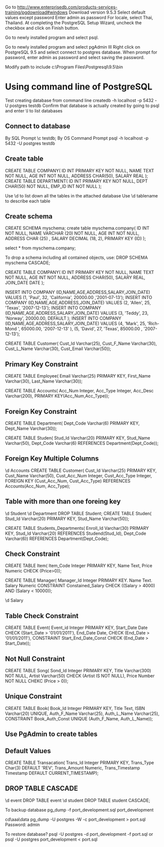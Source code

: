 Go to http://www.enterprisedb.com/products-services-training/pgdownload#windows
Download version 9.5.3
Select default values except password 
Enter admin as password
For locale, select Thai, Thailand.
At completing the PostgreSQL Setup Wizard,
uncheck the checkbox and click on Finish button.

Go to newly installed program and select psql.

Go to newly installed program and select pgAdmin III
Right click on PostgreSQL 9.5 and select connect to postgres database.
When prompt for password, enter admin as password and select saving the password.

Modify path to include c:\Program Files\Postgresql\9.5\bin

Using command line of PostgreSQL
================================

Test creating database from command line
createdb -h localhost -p 5432 -U postgres testdb
Confirm that database is actually created by going to psql
and enter \l to list databases

Connect to database
-------------------
By SQL Prompt
\c testdb;
By OS Command Prompt
psql -h localhost -p 5432 -U postgres testdb

Create table
------------
CREATE TABLE COMPANY(
   ID INT PRIMARY KEY     NOT NULL,
   NAME           TEXT    NOT NULL,
   AGE            INT     NOT NULL,
   ADDRESS        CHAR(50),
   SALARY         REAL
);
CREATE TABLE DEPARTMENT(
   ID INT PRIMARY KEY      NOT NULL,
   DEPT           CHAR(50) NOT NULL,
   EMP_ID         INT      NOT NULL
);

Use \d to list down all the tables in the attached database
Use \d tablename to describe each table

Create schema
-------------
CREATE SCHEMA myschema;
create table myschema.company(
   ID   INT              NOT NULL,
   NAME VARCHAR (20)     NOT NULL,
   AGE  INT              NOT NULL,
   ADDRESS  CHAR (25) ,
   SALARY   DECIMAL (18, 2),
   PRIMARY KEY (ID)
   );

   select * from myschema.company;

   To drop a schema including all contained objects, use:
   DROP SCHEMA myschema CASCADE;

   CREATE TABLE COMPANY(
   ID INT PRIMARY KEY     NOT NULL,
   NAME           TEXT    NOT NULL,
   AGE            INT     NOT NULL,
   ADDRESS        CHAR(50),
   SALARY         REAL,
   JOIN_DATE	  DATE
);

INSERT INTO COMPANY (ID,NAME,AGE,ADDRESS,SALARY,JOIN_DATE) VALUES (1, 'Paul', 32, 'California', 20000.00 ,'2001-07-13');
INSERT INTO COMPANY (ID,NAME,AGE,ADDRESS,JOIN_DATE) VALUES (2, 'Allen', 25, 'Texas', '2007-12-13');
INSERT INTO COMPANY (ID,NAME,AGE,ADDRESS,SALARY,JOIN_DATE) VALUES (3, 'Teddy', 23, 'Norway', 20000.00, DEFAULT );
INSERT INTO COMPANY (ID,NAME,AGE,ADDRESS,SALARY,JOIN_DATE) VALUES (4, 'Mark', 25, 'Rich-Mond ', 65000.00, '2007-12-13' ), (5, 'David', 27, 'Texas', 85000.00 , '2007-12-13');

CREATE TABLE Customer(
Cust_Id Varchar(25),
Cust_F_Name Varchar(30),
Cust_L_Name Varchar(30),
Cust_Email Varchar(50));

Primary Key Constraint
----------------------
CREATE TABLE Employee(
Email Varchar(25) PRIMARY KEY,
First_Name Varchar(30),
Last_Name Varchar(30));

CREATE TABLE Accounts(
Acc_Num Integer,
Acc_Type Integer,
Acc_Desc Varchar(200),
PRIMARY KEY(Acc_Num,Acc_Type));

Foreign Key Constraint
----------------------
CREATE TABLE Department(
Dept_Code Varchar(6) PRIMARY KEY,
Dept_Name Varchar(30));

CREATE TABLE Studen(
Stud_Id Varchar(20) PRIMARY KEY,
Stud_Name Varchar(50),
Dept_Code Varchar(6) REFERENCES Department(Dept_Code));

Foreign Key Multiple Columns
----------------------------
\d Accounts
CREATE TABLE Customer(
Cust_Id Varchar(25) PRIMARY KEY,
Cust_Name Varchar(50),
Cust_Acc_Num Integer,
Cust_Acc_Type Integer,
FOREIGN KEY (Cust_Acc_Num, Cust_Acc_Type) REFERENCES Accounts(Acc_Num, Acc_Type);

Table with more than one foreing key
------------------------------------
\d Student
\d Department
DROP TABLE Student;
CREATE TABLE Studen(
Stud_Id Varchar(20) PRIMARY KEY,
Stud_Name Varchar(50));

CREATE TABLE Students_Departments(
Enroll_Id Varchar(30) PRIMARY KEY,
Stud_Id Varchar(20) REFERENCES Studend(Stud_Id),
Dept_Code Varchar(6)) REFERENCES Department(Dept_Code);

Check Constraint
----------------
CREATE TABLE Item(
Item_Code Integer PRIMARY KEY,
Name Text,
Price Numeric CHECK (Price>0));

CREATE TABLE Manager(
Manager_Id Integer PRIMARY KEY.
Name Text.
Salary Numeric CONSTRAINT Constained_Salary 
CHECK ((Salary > 4000) AND (Salary < 10000));

\d Salary

Table Check Constraint
----------------------
CREATE TABLE Event(
Event_id Integer PRIMARY KEY,
Start_Date Date CHECK (Start_Date > '01/01/2011'),
End_Date Date,
CHECK (End_Date > '01/01/2011'),
CONSTRAINT Start_End_Date_Const CHECK (End_Date > Start_Date));

Not Null Constraint
-------------------
CREATE TABLE Song(
Sond_Id Integer PRIMARY KEY,
Title Varchar(300) NOT NULL,
Artist Varchar(50) CHECK (Artist IS NOT NULL),
Price Number NOT NULL CHEKC (Price > 0));

Unique Constraint
-----------------
CREATE TABLE Book(
Book_Id Integer PRIMARY KEY,
Title Text,
ISBN Varchar(20) UNIQUE,
Auth_F_Name Varchar(25),
Auth_L_Name Varchar(25),
CONSTRAINT Book_Auth_Const UNIQUE (Auth_F_Name, Auth_L_Name));

Use PgAdmin to create tables
----------------------------

Default Values
--------------
CREATE TABLE Transacation(
Trans_Id Integer PRIMARY KEY,
Trans_Type Char(3) DEFAULT 'REV',
Trans_Amount Numeric,
Trans_Timestamp Timestamp DEFAULT CURRENT_TIMESTAMP);

DROP TABLE CASCADE
------------------
\d event
DROP TABLE event
\d student
DROP TABLE student CASCADE;

To backup database
pg_dump -f port_development.sql port_development

cd\aaa\data
pg_dump -U postgres -W -c port_development > port.sql
Password: admin

To restore database?
psql -U postgres -d port_development -f port.sql
or
psql -U postgres port_development < port.sql